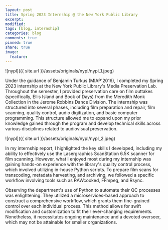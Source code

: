 ```yaml
---
layout: post
title: Spring 2023 Internship @ the New York Public Library
excerpt:
modified:
tags: [blog, internship]
categories: blog
comments: true
pinned: true
share: true
image:
  feature:
---
```


![nypl]({{ site.url }}/assets/originals/nypl/nypl_1.jpeg)

Under the guidance of Benjamin Turkus (MIAP'2016), I completed my Spring 2023 internship at the New York Public Library's Media Preservation Lab. Throughout the semester, I provided preservation care on film outtakes (specifically, Ellis Island and Book of Days) from the Meredith Monk Collection in the Jerome Robbins Dance Division. The internship was structured into several phases, including film preparation and repair, film scanning, quality control, audio digitization, and basic computer programming. This structure allowed me to expand upon my prior knowledge gained through the program and develop technical skills across various disciplines related to audiovisual preservation.

![nypl]({{ site.url }}/assets/originals/nypl/nypl_2.jpeg)

In my internship report, I highlighted the key skills I developed, including my ability to effectively use the Lasergraphics ScanStation 6.5K scanner for film scanning. However, what I enjoyed most during my internship was gaining hands-on experience with the library's quality control process, which involved utilizing in-house Python scripts. To prepare film scans for transcoding, metadata harvesting, and archiving, we followed a specific workflow involving tools such as RAWcooked, FFmpeg, and Rsync.

Observing the department's use of Python to automate their QC processes was enlightening. They utilized a microservices-based approach to construct a comprehensive workflow, which grants them fine-grained control over each individual process. This method allows for swift modification and customization to fit their ever-changing requirements. Nonetheless, it necessitates ongoing maintenance and a devoted overseer, which may not be attainable for smaller organizations.
